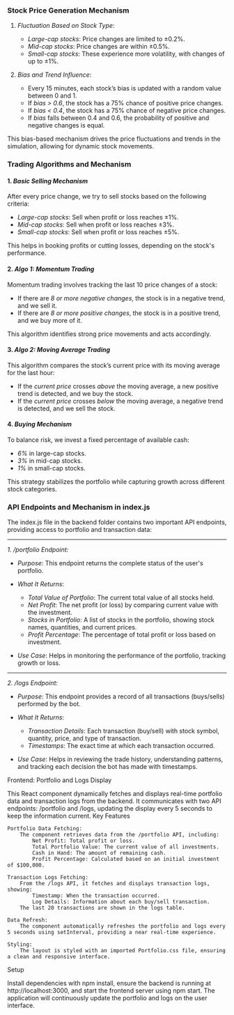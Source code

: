### Stock Price Generation Mechanism

1. *Fluctuation Based on Stock Type*:
   - *Large-cap stocks*: Price changes are limited to ±0.2%.
   - *Mid-cap stocks*: Price changes are within ±0.5%.
   - *Small-cap stocks*: These experience more volatility, with changes of up to ±1%.

2. *Bias and Trend Influence*:
   - Every 15 minutes, each stock’s bias is updated with a random value between 0 and 1.
   - If *bias > 0.6*, the stock has a 75% chance of positive price changes.
   - If *bias < 0.4*, the stock has a 75% chance of negative price changes.
   - If *bias* falls between 0.4 and 0.6, the probability of positive and negative changes is equal.

This bias-based mechanism drives the price fluctuations and trends in the simulation, allowing for dynamic stock movements.


### Trading Algorithms and Mechanism

#### 1. *Basic Selling Mechanism*
After every price change, we try to sell stocks based on the following criteria:
- *Large-cap stocks*: Sell when profit or loss reaches ±1%.
- *Mid-cap stocks*: Sell when profit or loss reaches ±3%.
- *Small-cap stocks*: Sell when profit or loss reaches ±5%.

This helps in booking profits or cutting losses, depending on the stock's performance.

#### 2. *Algo 1: Momentum Trading*
Momentum trading involves tracking the last 10 price changes of a stock:
- If there are *8 or more negative changes*, the stock is in a negative trend, and we sell it.
- If there are *8 or more positive changes*, the stock is in a positive trend, and we buy more of it.

This algorithm identifies strong price movements and acts accordingly.

#### 3. *Algo 2: Moving Average Trading*
This algorithm compares the stock’s current price with its moving average for the last hour:
- If the *current price* crosses *above* the moving average, a new positive trend is detected, and we buy the stock.
- If the *current price* crosses *below* the moving average, a negative trend is detected, and we sell the stock.

#### 4. *Buying Mechanism*
To balance risk, we invest a fixed percentage of available cash:
- *6%* in large-cap stocks.
- *3%* in mid-cap stocks.
- *1%* in small-cap stocks.

This strategy stabilizes the portfolio while capturing growth across different stock categories.

### API Endpoints and Mechanism in index.js

The index.js file in the backend folder contains two important API endpoints, providing access to portfolio and transaction data:

---

*1. /portfolio Endpoint:*

- *Purpose*: This endpoint returns the complete status of the user's portfolio.
  
- *What It Returns*:
  - *Total Value of Portfolio*: The current total value of all stocks held.
  - *Net Profit*: The net profit (or loss) by comparing current value with the investment.
  - *Stocks in Portfolio*: A list of stocks in the portfolio, showing stock names, quantities, and current prices.
  - *Profit Percentage*: The percentage of total profit or loss based on investment.

- *Use Case*: Helps in monitoring the performance of the portfolio, tracking growth or loss.

---

*2. /logs Endpoint:*

- *Purpose*: This endpoint provides a record of all transactions (buys/sells) performed by the bot.

- *What It Returns*:
  - *Transaction Details*: Each transaction (buy/sell) with stock symbol, quantity, price, and type of transaction.
  - *Timestamps*: The exact time at which each transaction occurred.

- *Use Case*: Helps in reviewing the trade history, understanding patterns, and tracking each decision the bot has made with timestamps.

Frontend: Portfolio and Logs Display

This React component dynamically fetches and displays real-time portfolio data and transaction logs from the backend. It communicates with two API endpoints: /portfolio and /logs, updating the display every 5 seconds to keep the information current.
Key Features

    Portfolio Data Fetching:
        The component retrieves data from the /portfolio API, including:
            Net Profit: Total profit or loss.
            Total Portfolio Value: The current value of all investments.
            Cash in Hand: The amount of remaining cash.
            Profit Percentage: Calculated based on an initial investment of $100,000.

    Transaction Logs Fetching:
        From the /logs API, it fetches and displays transaction logs, showing:
            Timestamp: When the transaction occurred.
            Log Details: Information about each buy/sell transaction.
        The last 20 transactions are shown in the logs table.

    Data Refresh:
        The component automatically refreshes the portfolio and logs every 5 seconds using setInterval, providing a near real-time experience.

    Styling:
        The layout is styled with an imported Portfolio.css file, ensuring a clean and responsive interface.

Setup

Install dependencies with npm install, ensure the backend is running at http://localhost:3000, and start the frontend server using npm start. The application will continuously update the portfolio and logs on the user interface.
